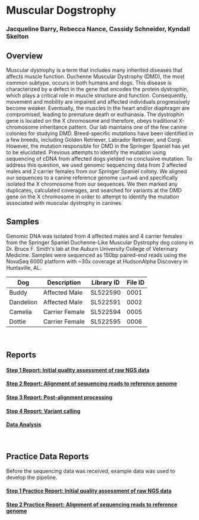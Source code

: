 # Muscular Dogstrophy
### Jacqueline Barry, Rebecca Nance, Cassidy Schneider, Kyndall Skelton


## Overview

Muscular dystrophy is a term that includes many inherited diseases that affects muscle function. Duchenne Muscular Dystrophy (DMD), the most common subtype, occurs in both humans and dogs. This disease is characterized by a defect in the gene that encodes the protein dystrophin, which plays a critical role in muscle structure and function. Consequently, movement and mobility are impaired and affected individuals progressively become weaker. Eventually, the muscles in the heart and/or diaphragm are compromised, leading to premature death or euthanasia. The dystrophin gene is located on the X chromosome and therefore, obeys traditional X-chromosome inheritance pattern. Our lab maintains one of the few canine colonies for studying DMD. Breed-specific mutations have been identified in a few breeds, including Golden Retriever, Labrador Retriever, and Corgi. However, the mutation responsible for DMD in the Springer Spaniel has yet to be elucidated. Previous attempts to identify the mutation using sequencing of cDNA from affected dogs yielded no conclusive mutation. To address this question, we used genomic sequencing data from 2 affected males and 2 carrier females from our Springer Spaniel colony. We aligned our sequences to a canine reference genome `canFam6` and specifically isolated the X chromosome from our sequences. We then marked any duplicates, calculated coverages, and searched for variants at the DMD gene on the X chromosome in order to attempt to identify the mutation associated with muscular dystrophy in canines.


## Samples
Genomic DNA was isolated from 4 affected males and 4 carrier females from the Springer Spaniel Duchenne-Like Muscular Dystrophy dog colony in Dr. Bruce F. Smith's lab at the Auburn University College of Veterinary Medicine. Samples were sequenced as 150bp paired-end reads using the NovaSeq 6000 platform with ~30x coverage at HudsonAlpha Discovery in Huntsville, AL.

| Dog | Description | Library ID | File ID |
| --- | --- | --- | --- |
| Buddy | Affected Male | SL522590 | 0001
| Dandelion | Affected Male | SL522591 | 0002
| Camelia | Carrier Female | SL522594 | 0005
| Dottie | Carrier Female | SL522595 | 0006


<br>

## Reports

#### [Step 1 Report: Initial quality assessment of raw NGS data](1_Quality_Assessment.md)
#### [Step 2 Report: Alignment of sequencing reads to reference genome](2_Alignment.md)
#### [Step 3 Report: Post-alignment processing](3_Duplicates.md)
#### [Step 4 Report: Variant calling](4_Variant_Call.md)
#### [Data Analysis](Data_Analysis.md)
<br>

## Practice Data Reports

Before the sequencing data was received, example data was used to develop the pipeline.

#### [Step 1 Practice Report: Initial quality assessment of raw NGS data](practice_reports/STEP_1.md)
#### [Step 2 Practice Report: Alignment of sequencing reads to reference genome](practice_reports/STEP_2.md)
